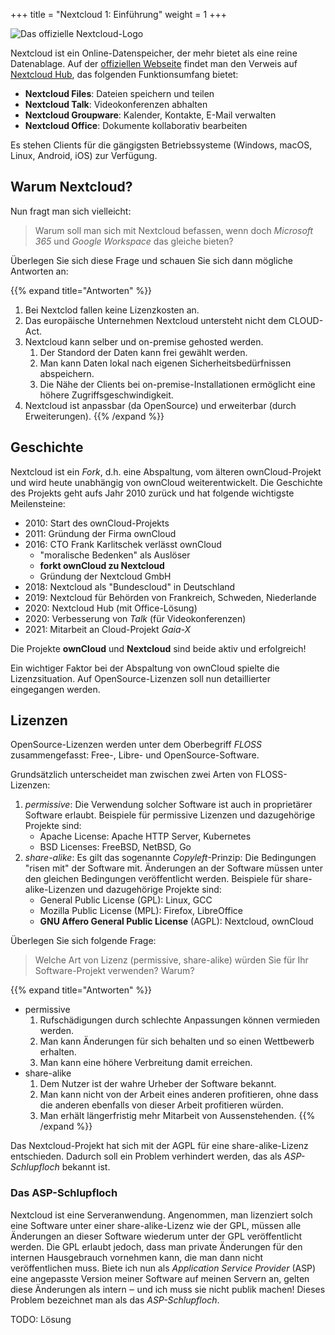 +++
title = "Nextcloud 1: Einführung"
weight = 1
+++

![Das offizielle Nextcloud-Logo](/img/nextcloud-logo.png)

Nextcloud ist ein Online-Datenspeicher, der mehr bietet als eine reine
Datenablage. Auf der [offiziellen Webseite](https://nextcloud.com/) findet man
den Verweis auf [Nextcloud Hub](https://nextcloud.com/hub/), das folgenden
Funktionsumfang bietet:

- **Nextcloud Files**: Dateien speichern und teilen
- **Nextcloud Talk**: Videokonferenzen abhalten
- **Nextcloud Groupware**: Kalender, Kontakte, E-Mail verwalten
- **Nextcloud Office**: Dokumente kollaborativ bearbeiten

Es stehen Clients für die gängigsten Betriebssysteme (Windows, macOS, Linux,
Android, iOS) zur Verfügung.

## Warum Nextcloud?

Nun fragt man sich vielleicht:

> Warum soll man sich mit Nextcloud befassen, wenn doch _Microsoft 365_ und
> _Google Workspace_ das gleiche bieten?

Überlegen Sie sich diese Frage und schauen Sie sich dann mögliche Antworten an:

{{% expand title="Antworten" %}}
1. Bei Nextclod fallen keine Lizenzkosten an.
2. Das europäische Unternehmen Nextcloud untersteht nicht dem CLOUD-Act.
3. Nextcloud kann selber und on-premise gehosted werden.
    1. Der Standord der Daten kann frei gewählt werden.
    2. Man kann Daten lokal nach eigenen Sicherheitsbedürfnissen abspeichern.
    3. Die Nähe der Clients bei on-premise-Installationen ermöglicht eine höhere
       Zugriffsgeschwindigkeit.
4. Nextcloud ist anpassbar (da OpenSource) und erweiterbar (durch Erweiterungen).
{{% /expand %}}

## Geschichte

Nextcloud ist ein _Fork_, d.h. eine Abspaltung, vom älteren ownCloud-Projekt und
wird heute unabhängig von ownCloud weiterentwickelt. Die Geschichte des Projekts
geht aufs Jahr 2010 zurück und hat folgende wichtigste Meilensteine:

- 2010: Start des ownCloud-Projekts
- 2011: Gründung der Firma ownCloud
- 2016: CTO Frank Karlitschek verlässt ownCloud
    - "moralische Bedenken" als Auslöser
    - **forkt ownCloud zu Nextcloud**
    - Gründung der Nextcloud GmbH
- 2018: Nextcloud als "Bundescloud" in Deutschland
- 2019: Nextcloud für Behörden von Frankreich, Schweden, Niederlande
- 2020: Nextcloud Hub (mit Office-Lösung)
- 2020: Verbesserung von _Talk_ (für Videokonferenzen)
- 2021: Mitarbeit an Cloud-Projekt _Gaia-X_

Die Projekte **ownCloud** und **Nextcloud** sind beide aktiv und erfolgreich!

Ein wichtiger Faktor bei der Abspaltung von ownCloud spielte die
Lizenzsituation. Auf OpenSource-Lizenzen soll nun detaillierter eingegangen
werden.

## Lizenzen

OpenSource-Lizenzen werden unter dem Oberbegriff _FLOSS_ zusammengefasst: Free-,
Libre- und OpenSource-Software.

Grundsätzlich unterscheidet man zwischen zwei Arten von FLOSS-Lizenzen:

1. _permissive_: Die Verwendung solcher Software ist auch in proprietärer
   Software erlaubt. Beispiele für permissive Lizenzen und dazugehörige Projekte
   sind:
    - Apache License: Apache HTTP Server, Kubernetes
    - BSD Licenses: FreeBSD, NetBSD, Go
2. _share-alike_:  Es gilt das sogenannte _Copyleft_-Prinzip: Die Bedingungen
   "risen mit" der Software mit. Änderungen an der Software müssen unter den
   gleichen Bedingungen veröffentlicht werden. Beispiele für
   share-alike-Lizenzen und dazugehörige Projekte sind:
    - General Public License (GPL): Linux, GCC
    - Mozilla Public License (MPL): Firefox, LibreOffice
    - **GNU Affero General Public License** (AGPL): Nextcloud, ownCloud

Überlegen Sie sich folgende Frage:

> Welche Art von Lizenz (permissive, share-alike) würden Sie für Ihr
> Software-Projekt verwenden? Warum?

{{% expand title="Antworten" %}}
- permissive
    1. Rufschädigungen durch schlechte Anpassungen können vermieden werden.
    2. Man kann Änderungen für sich behalten und so einen Wettbewerb erhalten.
    3. Man kann eine höhere Verbreitung damit erreichen.
- share-alike
    1. Dem Nutzer ist der wahre Urheber der Software bekannt.
    2. Man kann nicht von der Arbeit eines anderen profitieren, ohne dass die
       anderen ebenfalls von dieser Arbeit profitieren würden.
    3. Man erhält längerfristig mehr Mitarbeit von Aussenstehenden.
{{% /expand %}}

Das Nextcloud-Projekt hat sich mit der AGPL für eine share-alike-Lizenz
entschieden. Dadurch soll ein Problem verhindert werden, das als
_ASP-Schlupfloch_ bekannt ist.

### Das ASP-Schlupfloch

Nextcloud ist eine Serveranwendung. Angenommen, man lizenziert solch eine
Software unter einer share-alike-Lizenz wie der GPL, müssen alle Änderungen an
dieser Software wiederum unter der GPL veröffentlicht werden. Die GPL erlaubt
jedoch, dass man private Änderungen für den internen Hausgebrauch vornehmen
kann, die man dann nicht veröffentlichen muss. Biete ich nun als _Application
Service Provider_ (ASP) eine angepasste Version meiner Software auf meinen
Servern an, gelten diese Änderungen als intern ‒ und ich muss sie nicht publik
machen! Dieses Problem bezeichnet man als das _ASP-Schlupfloch_.

TODO: Lösung
